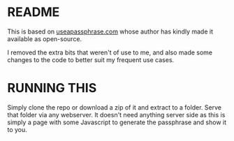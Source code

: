 # README

This is based on [useapassphrase.com](https://www.useapassphrase.com) whose author has kindly made it available as open-source.

I removed the extra bits that weren't of use to me, and also made some changes to the code to better suit my frequent use cases.

# RUNNING THIS

Simply clone the repo or download a zip of it and extract to a folder. Serve that folder via any webserver. It doesn't need anything server side as this is simply a page with some Javascript to generate the passphrase and show it to you. 